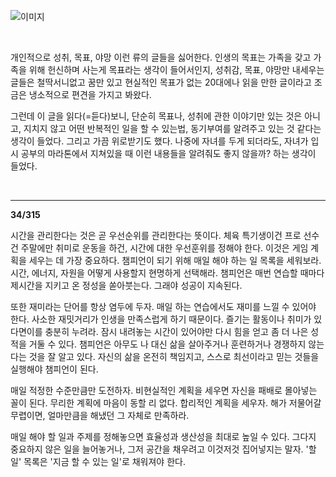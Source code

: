 ![이미지](http://image.yes24.com/goods/102460236/XL)

<br>

개인적으로 성취, 목표, 야망 이런 류의 글들을 싫어한다. 인생의 목표는 가족을 갖고 가족을 위해 헌신하며 사는게 목표라는 생각이 들어서인지, 성취감, 목표, 야망만 내세우는 글들은 철딱서니없고 꿈만 있고 현실적인 목표가 없는 20대에나 읽을 만한 글이라고 조금은 냉소적으로 편견을 가지고 봐왔다.<br>

그런데 이 글을 읽다(=듣다)보니, 단순히 목표나, 성취에 관한 이야기만 있는 것은 아니고, 지치지 않고 어떤 반복적인 일을 할 수 있는법, 동기부여를 알려주고 있는 것 같다는 생각이 들었다. 그리고 가끔 위로받기도 했다. 나중에 자녀를 두게 되더라도, 자녀가 입시 공부의 마라톤에서 지쳐있을 때 이런 내용들을 알려줘도 좋지 않을까? 하는 생각이 들었다.<br>

<br>

---

**34/315**<br>

시간을 관리한다는 것은 곧 우선순위를 관리한다는 뜻이다. 체육 특기생이건 프로 선수건 주말에만 취미로 운동을 하건, 시간에 대한 우선훈위를 정해야 한다. 이것은 게임 계획을 세우는 데 가장 중요하다. 챔피언이 되기 위해 매일 해야 하는 일 목록을 세워보라. 시간, 에너지, 자원을 어떻게 사용할지 현명하게 선택해라. 챔피언은 매번 연습할 때마다 제시간을 지키고 온 정성을 쏟아붓는다. 그래야 성공이 지속된다.<br>

또한 재미라는 단어를 항상 염두에 두자. 매일 하는 연습에서도 재미를 느낄 수 있어야 한다. 사소한 재밋거리가 인생을 만족스럽게 하기 때문이다. 즐기는 활동이나 취미가 있다면이를 충분히 누려라. 잠시 내려놓는 시간이 있어야만 다시 힘을 얻고 좀 더 나은 성적을 거둘 수 있다. 챔피언은 아무도 나 대신 삶을 살아주거나 훈련하거나 경쟁하지 않는다는 것을 잘 알고 있다. 자신의 삶을 온전히 책임지고, 스스로 최선이라고 믿는 것들을 실행해야 챔피언이 된다.<br>

매일 적정한 수준만큼만 도전하자. 비현실적인 계획을 세우면 자신을 패배로 몰아넣는 꼴이 된다. 무리한 계획에 마음이 동할 리 없다. 합리적인 계획을 세우자. 해가 저물어갈 무렵이면, 얼마만큼을 해냈던 그 자체로 만족하라.<br>

매일 해야 할 일과 주제를 정해놓으면 효율성과 생산성을 최대로 높일 수 있다. 그다지 중요하지 않은 일을 늘어놓거나, 그저 공간을 채우려고 이것저것 집어넣지는 말자. '할일' 목록은 '지금 할 수 있는 일'로 채워져야 한다.<br>











